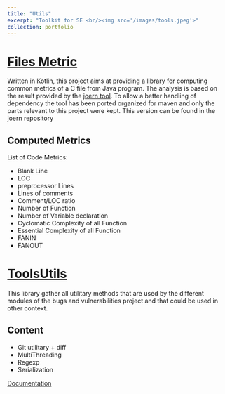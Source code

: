 ```yaml
---
title: "Utils"
excerpt: "Toolkit for SE <br/><img src='/images/tools.jpeg'>"
collection: portfolio
---
```

# [Files Metric](https://github.com/electricalwind/FilesMetrics/)

Written in Kotlin, this project aims at providing a library for computing common metrics of a C file from Java program.
The analysis is based on the result provided by the [joern tool](https://github.com/fabsx00/joern).
To allow a better handling of dependency the tool has been ported organized for maven and only the parts relevant to this project were kept.
This version can be found in the joern repository

## Computed Metrics
 List of Code Metrics:
 
 * Blank Line
 * LOC
 * preprocessor Lines
 * Lines of comments
 * Comment/LOC ratio
 * Number of Function
 * Number of Variable declaration
 * Cyclomatic Complexity of all Function
 * Essential Complexity of all Function
 * FANIN
 * FANOUT

# [ToolsUtils](https://github.com/electricalwind/tools-utils/)

This library gather all utilitary methods that are used by the different modules of the bugs and vulnerabilities project and that could be used in other context.

## Content

* Git utilitary + diff
* MultiThreading
* Regexp
* Serialization 

[Documentation](https://github.com/electricalwind/tools-utils/doc/)
